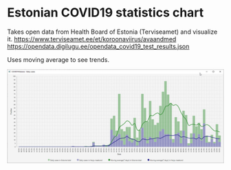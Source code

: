 # Estonian COVID19 statistics chart

Takes open data from Health Board of Estonia (Terviseamet) and visualize it.
https://www.terviseamet.ee/et/koroonaviirus/avaandmed
https://opendata.digilugu.ee/opendata_covid19_test_results.json

Uses moving average to see trends.

![Screenshot at 24 Apr 2020](https://github.com/smkv/korona-stat/raw/master/covid19.png)
